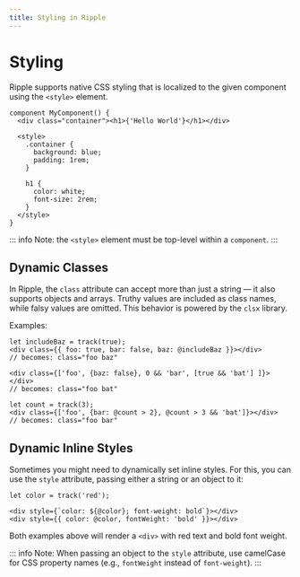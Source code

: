 ```yaml
---
title: Styling in Ripple
---
```


# Styling

Ripple supports native CSS styling that is localized to the given component using the `<style>` element.

```ripple
component MyComponent() {
  <div class="container"><h1>{'Hello World'}</h1></div>

  <style>
    .container {
      background: blue;
      padding: 1rem;
    }

    h1 {
      color: white;
      font-size: 2rem;
    }
  </style>
}
```
::: info
Note: the `<style>` element must be top-level within a `component`.
:::

## Dynamic Classes

In Ripple, the `class` attribute can accept more than just a string — it also supports objects and arrays. Truthy values are included as class names, while falsy values are omitted. This behavior is powered by the `clsx` library.

Examples:

```ripple
let includeBaz = track(true);
<div class={{ foo: true, bar: false, baz: @includeBaz }}></div>
// becomes: class="foo baz"

<div class={['foo', {baz: false}, 0 && 'bar', [true && 'bat'] ]}></div>
// becomes: class="foo bat"

let count = track(3);
<div class={['foo', {bar: @count > 2}, @count > 3 && 'bat']}></div>
// becomes: class="foo bar"
```

## Dynamic Inline Styles

Sometimes you might need to dynamically set inline styles. For this, you can use the `style` attribute, passing either a string or an object to it:
```ripple
let color = track('red');

<div style={`color: ${@color}; font-weight: bold`}></div>
<div style={{ color: @color, fontWeight: 'bold' }}></div>
```
Both examples above will render a `<div>` with red text and bold font weight.

::: info
Note: When passing an object to the `style` attribute, use camelCase for CSS property names (e.g., `fontWeight` instead of `font-weight`).
:::
